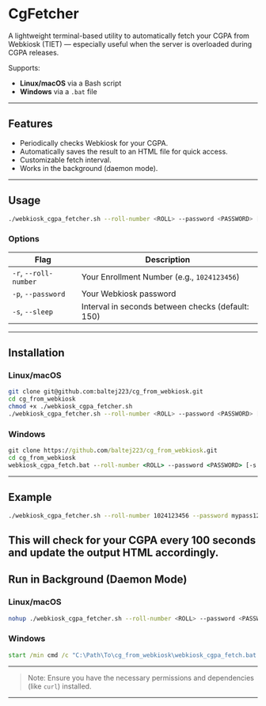 # CgFetcher

A lightweight terminal-based utility to automatically fetch your CGPA from Webkiosk (TIET) — especially useful when the server is overloaded during CGPA releases.

Supports:

* **Linux/macOS** via a Bash script
* **Windows** via a `.bat` file

---

## Features

* Periodically checks Webkiosk for your CGPA.
* Automatically saves the result to an HTML file for quick access.
* Customizable fetch interval.
* Works in the background (daemon mode).

---

## Usage

```bash
./webkiosk_cgpa_fetcher.sh --roll-number <ROLL> --password <PASSWORD> [-s <SECONDS>]
```

### Options

| Flag                  | Description                                       |
| --------------------- | ------------------------------------------------- |
| `-r`, `--roll-number` | Your Enrollment Number (e.g., `1024123456`)       |
| `-p`, `--password`    | Your Webkiosk password                            |
| `-s`, `--sleep`       | Interval in seconds between checks (default: 150) |

---

## Installation

### Linux/macOS
```bash
git clone git@github.com:baltej223/cg_from_webkiosk.git
cd cg_from_webkiosk
chmod +x ./webkiosk_cgpa_fetcher.sh
./webkiosk_cgpa_fetcher.sh --roll-number <ROLL> --password <PASSWORD> [-s <SECONDS>]
```

### Windows
```bat
git clone https://github.com/baltej223/cg_from_webkiosk.git
cd cg_from_webkiosk
webkiosk_cgpa_fetch.bat --roll-number <ROLL> --password <PASSWORD> [-s <SECONDS>]
```
---

## Example
```bash
./webkiosk_cgpa_fetcher.sh --roll-number 1024123456 --password mypass123 -s 100
```
This will check for your CGPA every 100 seconds and update the output HTML accordingly.
---

## Run in Background (Daemon Mode)

### Linux/macOS

```bash
nohup ./webkiosk_cgpa_fetcher.sh --roll-number <ROLL> --password <PASSWORD> &
```

### Windows

```bat
start /min cmd /c "C:\Path\To\cg_from_webkiosk\webkiosk_cgpa_fetch.bat --roll-number <ROLL> --password <PASSWORD>"
```

---
> Note: Ensure you have the necessary permissions and dependencies (like `curl`) installed.
---
